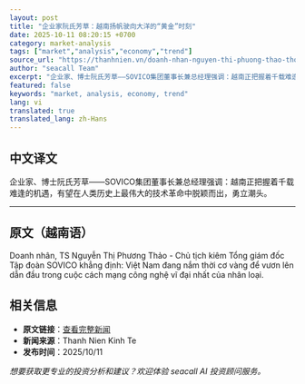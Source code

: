 ```yaml
---
layout: post
title: "企业家阮氏芳草：越南扬帆驶向大洋的“黄金”时刻"
date: 2025-10-11 08:20:15 +0700
category: market-analysis
tags: ["market","analysis","economy","trend"]
source_url: "https://thanhnien.vn/doanh-nhan-nguyen-thi-phuong-thao-thoi-khac-vang-de-viet-nam-vuon-khoi-ra-dai-duong-185251011145123276.htm"
author: "seacall Team"
excerpt: "企业家、博士阮氏芳草——SOVICO集团董事长兼总经理强调：越南正把握着千载难逢的机遇，有望在人类历史上最伟大的技术革命中脱颖而出，勇立潮头。..."
featured: false
keywords: "market, analysis, economy, trend"
lang: vi
translated: true
translated_lang: zh-Hans
---
```


## 中文译文

企业家、博士阮氏芳草——SOVICO集团董事长兼总经理强调：越南正把握着千载难逢的机遇，有望在人类历史上最伟大的技术革命中脱颖而出，勇立潮头。

---

## 原文（越南语）

Doanh nh&acirc;n, TS Nguyễn Thị Phương Thảo - Chủ tịch ki&ecirc;m Tổng gi&aacute;m đốc Tập đo&agrave;n SOVICO khẳng định: Việt Nam đang nắm thời cơ v&agrave;ng để vươn l&ecirc;n dẫn đầu trong cuộc c&aacute;ch mạng c&ocirc;ng nghệ vĩ đại nhất của nh&acirc;n loại.

## 相关信息

- **原文链接**：[查看完整新闻](https://thanhnien.vn/doanh-nhan-nguyen-thi-phuong-thao-thoi-khac-vang-de-viet-nam-vuon-khoi-ra-dai-duong-185251011145123276.htm)
- **新闻来源**：Thanh Nien Kinh Te
- **发布时间**：2025/10/11

*想要获取更专业的投资分析和建议？欢迎体验 seacall AI 投资顾问服务。*